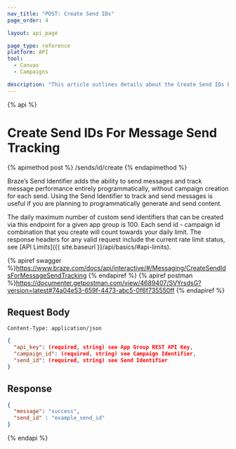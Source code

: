```yaml
---
nav_title: "POST: Create Send IDs"
page_order: 4

layout: api_page

page_type: reference
platform: API
tool:
  - Canvas
  - Campaigns

description: "This article outlines details about the Create Send IDs Braze endpoint."
---
```

{% api %}
# Create Send IDs For Message Send Tracking
{% apimethod post %}
/sends/id/create
{% endapimethod %}

Braze’s Send Identifier adds the ability to send messages and track message performance entirely programmatically, without campaign creation for each send. Using the Send Identifier to track and send messages is useful if you are planning to programmatically generate and send content.

The daily maximum number of custom send identifiers that can be created via this endpoint for a given app group is 100. Each send id - campaign id combination that you create will count towards your daily limit. The response headers for any valid request include the current rate limit status, see [API Limits]({{ site.baseurl }}/api/basics/#api-limits).


{% apiref swagger %}https://www.braze.com/docs/api/interactive/#/Messaging/CreateSendIdsForMessageSendTracking {% endapiref %}
{% apiref postman %}https://documenter.getpostman.com/view/4689407/SVYrsdsG?version=latest#74a04e53-659f-4473-abc5-0f6f735550ff {% endapiref %}


## Request Body

```
Content-Type: application/json
```

```json
{
  "api_key": (required, string) see App Group REST API Key,
  "campaign_id": (required, string) see Campaign Identifier,
  "send_id": (required, string) see Send Identifier
}
```

## Response

```json
{
  "message": "success",
  "send_id" : "example_send_id"
}
```

{% endapi %}
